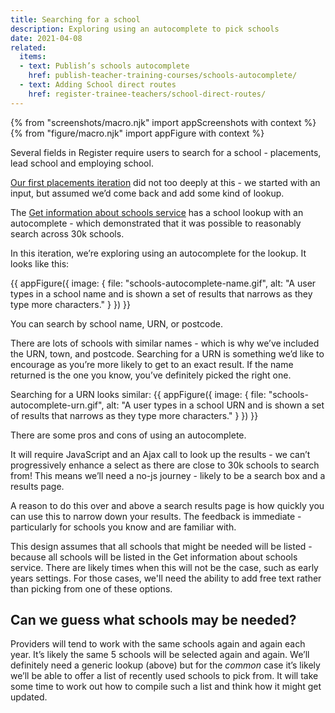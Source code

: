 ```yaml
---
title: Searching for a school
description: Exploring using an autocomplete to pick schools
date: 2021-04-08
related:
  items:
  - text: Publish’s schools autocomplete
    href: publish-teacher-training-courses/schools-autocomplete/
  - text: Adding School direct routes
    href: register-trainee-teachers/school-direct-routes/
---
```

{% from "screenshots/macro.njk" import appScreenshots with context %}
{% from "figure/macro.njk" import appFigure with context %}

Several fields in Register require users to search for a school - placements, lead school and employing school.

[Our first placements iteration](/register-trainee-teachers/collecting-placement-details/) did not  too deeply at this - we started with an input, but assumed we’d come back and add some kind of lookup.

The [Get information about schools service](https://www.get-information-schools.service.gov.uk/) has a school lookup with an autocomplete - which demonstrated that it was possible to reasonably search across 30k schools.

In this iteration, we’re exploring using an autocomplete for the lookup. It looks like this:

{{ appFigure({
  image: {
    file: "schools-autocomplete-name.gif",
    alt: "A user types in a school name and is shown a set of results that narrows as they type more characters."
  }
}) }}

You can search by school name, URN, or postcode.

There are lots of schools with similar names - which is why we’ve included the URN, town, and postcode. Searching for a URN is something we’d like to encourage as you’re more likely to get to an exact result. If the name returned is the one you know, you’ve definitely picked the right one.

Searching for a URN looks similar:
{{ appFigure({
  image: {
    file: "schools-autocomplete-urn.gif",
    alt: "A user types in a school URN and is shown a set of results that narrows as they type more characters."
  }
}) }}

There are some pros and cons of using an autocomplete.

It will require JavaScript and an Ajax call to look up the results - we can’t progressively enhance a select as there are close to 30k schools to search from! This means we’ll need a no-js journey - likely to be a search box and a results page.

A reason to do this over and above a search results page is how quickly you can use this to narrow down your results. The feedback is immediate - particularly for schools you know and are familiar with.

This design assumes that all schools that might be needed will be listed - because all schools will be listed in the Get information about schools service. There are likely times when this will not be the case, such as early years settings. For those cases, we'll need the ability to add free text rather than picking from one of these options.

## Can we guess what schools may be needed?

Providers will tend to work with the same schools again and again each year. It’s likely the same 5 schools will be selected again and again. We’ll definitely need a generic lookup (above) but for the _common_ case it’s likely we’ll be able to offer a list of recently used schools to pick from. It will take some time to work out how to compile such a list and think how it might get updated.
